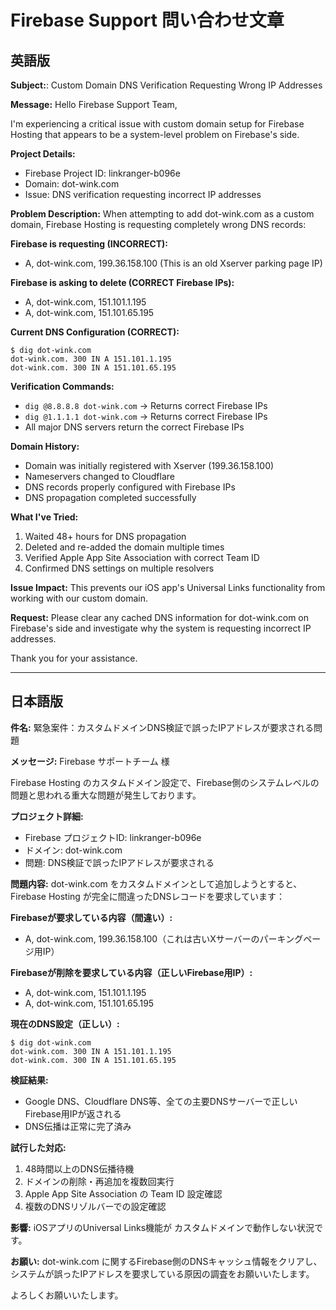 # Firebase Support 問い合わせ文章

## 英語版

**Subject:**: Custom Domain DNS Verification Requesting Wrong IP Addresses

**Message:**
Hello Firebase Support Team,

I'm experiencing a critical issue with custom domain setup for Firebase Hosting that appears to be a system-level problem on Firebase's side.

**Project Details:**
- Firebase Project ID: linkranger-b096e  
- Domain: dot-wink.com
- Issue: DNS verification requesting incorrect IP addresses

**Problem Description:**
When attempting to add dot-wink.com as a custom domain, Firebase Hosting is requesting completely wrong DNS records:

**Firebase is requesting (INCORRECT):**
- A, dot-wink.com, 199.36.158.100 (This is an old Xserver parking page IP)

**Firebase is asking to delete (CORRECT Firebase IPs):**
- A, dot-wink.com, 151.101.1.195  
- A, dot-wink.com, 151.101.65.195

**Current DNS Configuration (CORRECT):**
```
$ dig dot-wink.com
dot-wink.com. 300 IN A 151.101.1.195
dot-wink.com. 300 IN A 151.101.65.195
```

**Verification Commands:**
- `dig @8.8.8.8 dot-wink.com` → Returns correct Firebase IPs
- `dig @1.1.1.1 dot-wink.com` → Returns correct Firebase IPs  
- All major DNS servers return the correct Firebase IPs

**Domain History:**
- Domain was initially registered with Xserver (199.36.158.100)
- Nameservers changed to Cloudflare  
- DNS records properly configured with Firebase IPs
- DNS propagation completed successfully

**What I've Tried:**
1. Waited 48+ hours for DNS propagation
2. Deleted and re-added the domain multiple times
3. Verified Apple App Site Association with correct Team ID
4. Confirmed DNS settings on multiple resolvers

**Issue Impact:**
This prevents our iOS app's Universal Links functionality from working with our custom domain.

**Request:**
Please clear any cached DNS information for dot-wink.com on Firebase's side and investigate why the system is requesting incorrect IP addresses.

Thank you for your assistance.

---

## 日本語版

**件名:** 緊急案件：カスタムドメインDNS検証で誤ったIPアドレスが要求される問題

**メッセージ:**
Firebase サポートチーム 様

Firebase Hosting のカスタムドメイン設定で、Firebase側のシステムレベルの問題と思われる重大な問題が発生しております。

**プロジェクト詳細:**
- Firebase プロジェクトID: linkranger-b096e
- ドメイン: dot-wink.com
- 問題: DNS検証で誤ったIPアドレスが要求される

**問題内容:**
dot-wink.com をカスタムドメインとして追加しようとすると、Firebase Hosting が完全に間違ったDNSレコードを要求しています：

**Firebaseが要求している内容（間違い）:**
- A, dot-wink.com, 199.36.158.100（これは古いXサーバーのパーキングページ用IP）

**Firebaseが削除を要求している内容（正しいFirebase用IP）:**
- A, dot-wink.com, 151.101.1.195
- A, dot-wink.com, 151.101.65.195

**現在のDNS設定（正しい）:**
```
$ dig dot-wink.com
dot-wink.com. 300 IN A 151.101.1.195
dot-wink.com. 300 IN A 151.101.65.195
```

**検証結果:**
- Google DNS、Cloudflare DNS等、全ての主要DNSサーバーで正しいFirebase用IPが返される
- DNS伝播は正常に完了済み

**試行した対応:**
1. 48時間以上のDNS伝播待機
2. ドメインの削除・再追加を複数回実行
3. Apple App Site Association の Team ID 設定確認
4. 複数のDNSリゾルバーでの設定確認

**影響:**
iOSアプリのUniversal Links機能が カスタムドメインで動作しない状況です。

**お願い:**
dot-wink.com に関するFirebase側のDNSキャッシュ情報をクリアし、システムが誤ったIPアドレスを要求している原因の調査をお願いいたします。

よろしくお願いいたします。